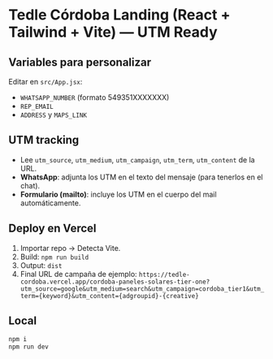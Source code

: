 # Tedle Córdoba Landing (React + Tailwind + Vite) — UTM Ready

## Variables para personalizar
Editar en `src/App.jsx`:
- `WHATSAPP_NUMBER` (formato 549351XXXXXXX)
- `REP_EMAIL`
- `ADDRESS` y `MAPS_LINK`

## UTM tracking
- Lee `utm_source`, `utm_medium`, `utm_campaign`, `utm_term`, `utm_content` de la URL.
- **WhatsApp**: adjunta los UTM en el texto del mensaje (para tenerlos en el chat).
- **Formulario (mailto)**: incluye los UTM en el cuerpo del mail automáticamente.

## Deploy en Vercel
1. Importar repo → Detecta Vite.
2. Build: `npm run build`
3. Output: `dist`
4. Final URL de campaña de ejemplo:
   `https://tedle-cordoba.vercel.app/cordoba-paneles-solares-tier-one?utm_source=google&utm_medium=search&utm_campaign=cordoba_tier1&utm_term={keyword}&utm_content={adgroupid}-{creative}`

## Local
```bash
npm i
npm run dev
```
